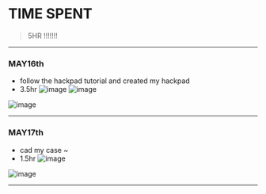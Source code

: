 # TIME SPENT
> 5HR !!!!!!!

---

### MAY16th
- follow the hackpad tutorial and created my hackpad
- 3.5hr
![image](https://hc-cdn.hel1.your-objectstorage.com/s/v3/0f6fcb4b5fb79b1f03ee982af24b9c652acc7203_sch.png)
![image](https://hc-cdn.hel1.your-objectstorage.com/s/v3/c66eefae87f0c78cb1d6295b94e3236d91eeb2cf_bom.png
)

![image](https://hc-cdn.hel1.your-objectstorage.com/s/v3/15b02336f3e01b7c5ac4dced6543cf74c6c122f5_pcb.png)

---

### MAY17th
- cad my case ~
- 1.5hr
![image](https://hc-cdn.hel1.your-objectstorage.com/s/v3/00e0055d46c5ced509c22792c8ccbcc52d374559_case_w__pcb.png)

![image](https://hc-cdn.hel1.your-objectstorage.com/s/v3/bb8cecf717308e50aa692ebb2905a667c9b232bc_real_pcb.png)

---
